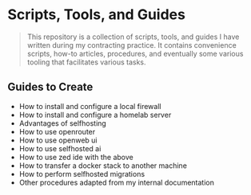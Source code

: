 # Scripts, Tools, and Guides
> This repository is a collection of scripts, tools, and guides I have written during my contracting practice.  It contains convenience scripts, how-to articles, procedures, and eventually some various tooling that facilitates various tasks.

## Guides to Create
- How to install and configure a local firewall
- How to install and configure a homelab server
- Advantages of selfhosting
- How to use openrouter
- How to use openweb ui
- How to use selfhosted ai
- How to use zed ide with the above
- How to transfer a docker stack to another machine
- How to perform selfhosted migrations
- Other procedures adapted from my internal documentation
